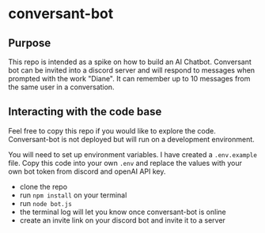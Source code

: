 # conversant-bot

## Purpose
This repo is intended as a spike on how to build an AI Chatbot.
Conversant bot can be invited into a discord server and will respond to messages when prompted with the work "Diane". It can remember up to 10 messages from the same user in a conversation.

## Interacting with the code base
Feel free to copy this repo if you would like to explore the code. Conversant-bot is not deployed but will run on a development environment.

You will need to set up environment variables. I have created a `.env.example` file. 
Copy this code into your own `.env` and replace the values with your own bot token from discord and openAI API key.

- clone the repo
- run `npm install` on your terminal
- run `node bot.js`
- the terminal log will let you know once conversant-bot is online
- create an invite link on your discord bot and invite it to a server
